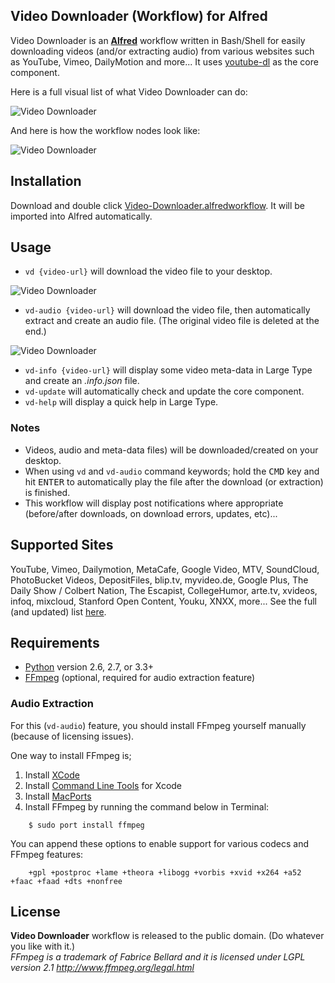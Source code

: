 ## Video Downloader (Workflow) for Alfred ##

Video Downloader is an **[Alfred](http://www.alfredapp.com)** workflow written in Bash/Shell for easily downloading videos (and/or extracting audio) from various websites such as YouTube, Vimeo, DailyMotion and more... It uses [youtube-dl](http://rg3.github.io/youtube-dl) as the core component.

Here is a full visual list of what Video Downloader can do:

![Video Downloader](https://raw.github.com/onury/video-downloader-workflow/master/common/images/screenshots/ss-1.jpg "Video Downloader - Alfred Workflow")

And here is how the workflow nodes look like:

![Video Downloader](https://raw.github.com/onury/video-downloader-workflow/master/common/images/screenshots/wf.jpg "Video Downloader - Alfred Workflow")

## Installation ##
Download and double click [Video-Downloader.alfredworkflow](https://github.com/onury/video-downloader-workflow/blob/master/bin/Video-Downloader.alfredworkflow). It will be imported into Alfred automatically.

## Usage ##
* `vd {video-url}` will download the video file to your desktop.

![Video Downloader](https://raw.github.com/onury/video-downloader-workflow/master/common/images/screenshots/ss-2.jpg "Video Downloader - Alfred Workflow")

* `vd-audio {video-url}` will download the video file, then automatically extract and create an audio file. (The original video file is deleted at the end.)

![Video Downloader](https://raw.github.com/onury/video-downloader-workflow/master/common/images/screenshots/ss-3.jpg "Video Downloader - Alfred Workflow")

* `vd-info {video-url}` will display some video meta-data in Large Type and create an *.info.json* file.
* `vd-update` will automatically check and update the core component.
* `vd-help` will display a quick help in Large Type.

### Notes ###
* Videos, audio and meta-data files) will be downloaded/created on your desktop.
* When using `vd` and `vd-audio` command keywords; hold the <kbd>CMD</kbd> key and hit <kbd>ENTER</kbd> to automatically play the file after the download (or extraction) is finished.
* This workflow will display post notifications where appropriate (before/after downloads, on download errors, updates, etc)...

## Supported Sites ##
YouTube, Vimeo, Dailymotion, MetaCafe, Google Video, MTV, SoundCloud, PhotoBucket Videos, DepositFiles, blip.tv, myvideo.de, Google Plus, The Daily Show / Colbert Nation, The Escapist, CollegeHumor, arte.tv, xvideos, infoq, mixcloud, Stanford Open Content, Youku, XNXX, more... See the full (and updated) list [here](http://rg3.github.io/youtube-dl/documentation.html). 

## Requirements ##
* [Python](http://www.python.org) version 2.6, 2.7, or 3.3+
* [FFmpeg](http://www.ffmpeg.org) (optional, required for audio extraction feature)

### Audio Extraction ###
For this (`vd-audio`) feature, you should install FFmpeg yourself manually (because of licensing issues).

One way to install FFmpeg is;

1. Install [XCode](https://developer.apple.com/xcode/)
2. Install [Command Line Tools](https://developer.apple.com/downloads) for Xcode
3. Install [MacPorts](www.macports.org)
4. Install FFmpeg by running the command below in Terminal:

```shell
    $ sudo port install ffmpeg
```

You can append these options to enable support for various codecs and FFmpeg features:

```shell
    +gpl +postproc +lame +theora +libogg +vorbis +xvid +x264 +a52 +faac +faad +dts +nonfree
```

## License ##
**Video Downloader** workflow is released to the public domain. (Do whatever you like with it.)  
*FFmpeg is a trademark of Fabrice Bellard and it is licensed under LGPL version 2.1
http://www.ffmpeg.org/legal.html*
